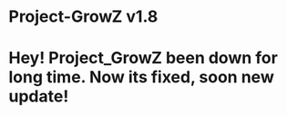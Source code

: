 # Project-GrowZ v1.8

# Hey! Project_GrowZ been down for long time. Now its fixed, soon new update!
